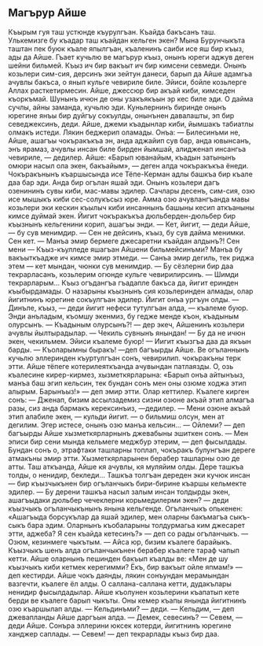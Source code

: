 ## Магърур Айше

Къырым гуя таш устюнде къурулгъан. Къайда бакъсанъ таш. Улькемизге бу къадар таш къайдан кельген экен?
Мына Бурунчыкъта таштан пек буюк къале япылгъан, къаленинъ саиби исе яш бир къыз, ады да Айше. Гъает кучьлю ве магърур къыз, онынъ юреги аджув деген шейни бильмей. Къыз ич бир вакъыт ич бир кимсени севмеди. Онынъ козьлери сим-сия, дерсинъ эки зейтун данеси, барып да Айше адамгьа ачувлы бакъса, о янып кульге чевириле биле. Эйиси, бойле козьлерге Аллах расткетирмесин. Айше, джессюр бир акъай киби, кимседен къоркъмай. Шунынъ ичюн де оны узакъякъын эр кес биле эди. О дайма сучлы, айны заманда, кучьлю эди. Куньлернинъ биринде онынъ юрегине янъы бир дуйгъу сокъулды, онынънен давалашты, эп бир севеджексинъ, деди.
Айше, джеми къадынлар киби, йымшакъ табиатлы олмакъ истеди. Лякин беджерип оламады. Онъа:
— Билесинъми не, Айше, ашагъы чокъракъкъа эн, анда аджайип сув бар, анда ювынсанъ, энъ ярамаз, ачувлы инсан биле бирден йымшай, алидженап инсангьа чевириле, — дедилер.
Айше: «Барып юванайым, къадын затынынъ омюри насыл ола экен, бакъайым», — деген алда чокъракъкъа ёнеди.
Чокъракънынъ къаршысында исе Тёпе-Керман адлы башкъа бир къале даа бар эди. Анда бир огълан яшай эди. Онынъ козьлери дагъ озенининъ сувы киби, мас-мавы эдилер. Сачлары десенъ, сим-сия, озю исе мышыкъ киби сес-солукъсыз юре. Амма озю ачувлангъанда мавы козьлери эки кескин къылыч киби инсаннынъ башыны кесип аткъаныны кимсе дуймай экен.
Йигит чокъракъкъа дюльберден-дюльбер бир къызнынъ кельгенини корип, ашагъы энди.
— Кет, йигит, — деди Айше, — бу сув менимдир.
— Сен не дейсинъ, къыз, бу сув дайма менимки. Сен кет.
— Манъа эмир бермеге джесаретни къайдан алдынъ?! Сен мени — Къыз-къулледе яшагъан Айшени бильмейсинъми? Манъа бу вакъыткъадже ич кимсе эмир этмеди.
— Санъа эмир дегиль, тек риджа этем — кет мындан, чюнки сув менимдир. — Бу сёзлерни бир даа текрарласанъ, козьлерим огюнде кульге чевирилирсинъ.
— Шимди текрарларым...
Къыз огъдангъа гъадапле бакъса да, йигит еринден къыбырдамады. О назарыны къызнынъ сия козьлеринден алмады, олар йигитнинъ юрегине сокъулгъан эдилер. Йигит онъа ургъун олды.
— Динъле, къыз, — деди йигит нефеси тутулгъан алда, — къалеме буюр. Энди анъладым, къомшу экенмиз, бу гедже менде къон, къадыным олурсынъ.
— Къадыным олурсынъ?! — дер экеч, Айшенинъ козьлери ачувлы йылтырадылар. — Чекиль сувнынъ янындан!
— Бу да не ичюн экен, чекильмем. Эйиси къалеме буюр! — Иигит къызгъа даа да якъын барды.
— Къоларымны быракъ! —деп багъырды Айше. Ве огъланнынъ кучьлю эллеринден къуртулгъан сонъ, чевирилип. чокъракъны терк этти.
Айше тёпеге котерилеяткъанда ачувындан патлаязды. О, озь къалесине кирер-кирмез, хызметкярларына: «Барып онъа айтынъыз, манъа баш эгип кельсин, тек бундан сонъ мен оны озюме ходжа этип алырым. Барынъыз!» — деп эмир этти.
Олар кеттилер. Къалеге кирген сонъ:
— Дженап, бизим ассылзадемиз сизни озюне акъай этип алмагъа разы, сиз анда бармакъ керексинъиз, —дедилер.
— Мени озюне акъай этип алабиле экен, — кульди йигит. — о бильмиш олсун, мен ат дегилим. Эгер истесе, онынъ озю манъа кельсин...
— Ойлеми? — деп багъырды Айше хызметкярларнынъ джевабыны эшиткен сонъ. — Мен эписи бир сени мында кельмеге меджбур этерим, — деп фысылдады.
Бундан сонъ о, этрафтаки ташларны топлап, чокъракъ булунгъан дереге атмакъны эмир этти. Хызметкярларынен берабер ташларны озю де атты. Таш аткъанда, Айше кя ачувлы, кя муляйим олды. Дере ташкъа толды, о ненидир, бекледи...
Ташкъа толгъан дереден эки кучюк инсан — бир къызчыкънен бир огъланчыкъ бири-бирине къаршы кельмекте эдилер.
— Бу дерени ташкъа насыл залым инсан толдырды экен, ашагъыдаки дюльбер чечеклерни корьмедилерми экен? — деди къызчыкъ огъланчыкънынъ янына кельгенде. Огъланчыкъ опькенен: «Ашагъыда борсукълар да яшай эдилер, мен оларны бакъмагъа сыкъ-сыкъ бара эдим. Оларнынъ къобаларыны толдурмагьа ким джесарет этти, аджеба? Я сен къайда кетесинъ?» — деп со рады огъланчыкъ.
— Озюм, кезинмеге чыкътым.
— Айса юр, бизим къалеге барайыкъ.
Къызчыкъ шенъ алда огъланчыкънен берабер къалеге тараф чапып кетти.
Айше оларнынъ пешинден бакъып къалды ве: «Мен де шу къызчыкъ киби кетмек керегимми? Ёкъ, бир вакъыт ойле япмам!» — деп кестирди.
Айше чокъ даянды, лякин сонъундан мерамындан вазгечти, къалеге ёл алды. О саллана-саллана кетти, дудакълары ненидир фысылдадылар. Айше къолунен козьлерини къапатып кете берди ве къалеге барып чыкъты.
Оны кемер къапы янында йигитнинъ озю къаршылап алды.
— Кельдинъми? — деди.
— Кельдим, — деп джевапланды Айше даргъын алда.
— Демек, севесинъ?
— Севем, — деди Айше.
Сонъра эллерини юксек котерди, йигитнинъ юрегине ханджер саплады.
— Севем! — деп текрарлады къыз бир даа.
